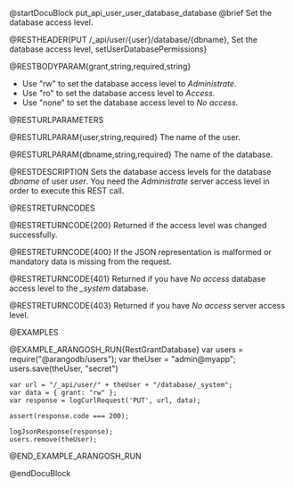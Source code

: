 @startDocuBlock put_api_user_user_database_database
@brief Set the database access level.

@RESTHEADER{PUT /_api/user/{user}/database/{dbname}, Set the database access level, setUserDatabasePermissions}

@RESTBODYPARAM{grant,string,required,string}
- Use "rw" to set the database access level to *Administrate*.
- Use "ro" to set the database access level to *Access*.
- Use "none" to set the database access level to *No access*.

@RESTURLPARAMETERS

@RESTURLPARAM{user,string,required}
The name of the user.

@RESTURLPARAM{dbname,string,required}
The name of the database.

@RESTDESCRIPTION
Sets the database access levels for the database *dbname* of user *user*. You
need the *Administrate* server access level in order to execute this REST
call.

@RESTRETURNCODES

@RESTRETURNCODE{200}
Returned if the access level was changed successfully.

@RESTRETURNCODE{400}
If the JSON representation is malformed or mandatory data is missing
from the request.

@RESTRETURNCODE{401}
Returned if you have *No access* database access level to the *_system*
database.

@RESTRETURNCODE{403}
Returned if you have *No access* server access level.

@EXAMPLES

@EXAMPLE_ARANGOSH_RUN{RestGrantDatabase}
    var users = require("@arangodb/users");
    var theUser = "admin@myapp";
    users.save(theUser, "secret")

    var url = "/_api/user/" + theUser + "/database/_system";
    var data = { grant: "rw" };
    var response = logCurlRequest('PUT', url, data);

    assert(response.code === 200);

    logJsonResponse(response);
    users.remove(theUser);
@END_EXAMPLE_ARANGOSH_RUN

@endDocuBlock
